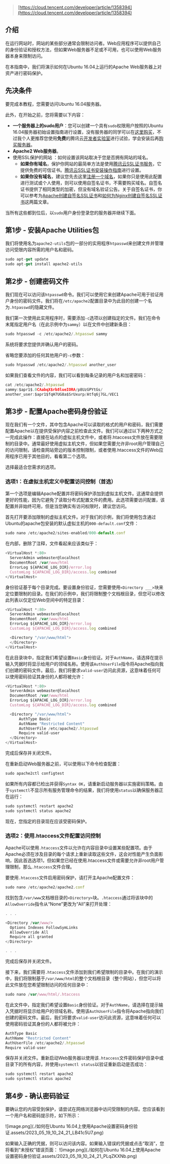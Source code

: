 > [https://cloud.tencent.com/developer/article/1358394](https://cloud.tencent.com/developer/article/1358394)


## **介绍**

在运行网站时，网站的某些部分通常会限制访问者。Web应用程序可以提供自己的身份验证和授权方法，但如果Web服务器不足或不可用，也可以使用Web服务器本身来限制访问。

在本指南中，我们将演示如何在Ubuntu 16.04上运行的Apache Web服务器上对资产进行密码保护。

## **先决条件**

要完成本教程，您需要访问Ubuntu 16.04服务器。

此外，在开始之前，您将需要以下内容：

- **一个服务器上的sudo用户**：您可以创建一个具有`sudo`权限用户按照的Ubuntu 16.04服务器初始设置指南进行设置，没有服务器的同学可以在[这里购买](https://cloud.tencent.com/product/cvm?from=10680)，不过我个人更推荐您使用**免费**的腾讯云[开发者实验室](https://cloud.tencent.com/developer/labs?from=10680)进行试验，学会安装后再[购买服务器](https://cloud.tencent.com/product/cvm?from=10680)。
- **Apache2 Web服务器**。
- 使用SSL保护的网站
：如何设置该网站取决于您是否拥有网站的域名。
   - **如果你有域名**，保护你网站的最简单方法是使用[腾讯云SSL证书服务](https://cloud.tencent.com/product/ssl?from=10680)，它提供免费的可信证书。[腾讯云SSL证书安装操作指南](https://cloud.tencent.com/document/product/400/6814?from=10680)进行设置。
   - **如果你没有域名**，建议您先去这里[注册一个域名](https://dnspod.cloud.tencent.com/)，如果你只是使用此配置进行测试或个人使用，则可以使用自签名证书，不需要购买域名。自签名证书提供了相同类型的加密，但没有域名验证公告。关于自签名证书，你可以参考为[Apache创建自签名SSL证书](https://cloud.tencent.com/developer/article/1165840?from=10680)和[如何为Nginx创建自签名SSL证书](https://cloud.tencent.com/developer/article/1160294?from=10680)这两篇文章。

当所有这些都到位后，以`sudo`用户身份登录您的服务器并继续下面。

## **第1步 - 安装Apache Utilities包**

我们将使用名为`apache2-utils`包的一部分的实用程序`htpasswd`来创建文件并管理访问受限内容所需的用户名和密码。

```javascript
sudo apt-get update
sudo apt-get install apache2-utils
```

## **第2步 - 创建密码文件**

我们现在可以访问该`htpasswd`命令。我们可以使用它来创建Apache可用于验证用户身份的密码文件。我们将在`/etc/apache2`配置目录中为此目的创建一个名为`.htpasswd`的隐藏文件。

我们第一次使用此实用程序时，需要添加`-c`选项以创建指定的文件。我们在命令末尾指定用户名（在此示例中为`sammy`）以在文件中创建新条目：

```javascript
sudo htpasswd -c /etc/apache2/.htpasswd sammy
```

系统将要求您提供并确认用户的密码。

省略您要添加的任何其他用户的`-c`参数：

```javascript
sudo htpasswd /etc/apache2/.htpasswd another_user
```

如果我们查看文件的内容，我们可以看到每条记录的用户名和加密密码：

```javascript
cat /etc/apache2/.htpasswd
sammy:$apr1$.0CAabqX$rb8lueIORA/p8UzGPYtGs/
another_user:$apr1$fqH7UG8a$SrUxurp/Atfq6j7GL/VEC1
```

## **第3步 - 配置Apache密码身份验证**

现在我们有一个文件，其中包含Apache可以读取的格式的用户和密码，我们需要配置Apache以在提供受保护内容之前检查此文件。我们可以通过以下两种方式之一完成此操作：直接在站点的虚拟主机文件中，或者将.htaccess文件放在需要限制的目录中。通常最好使用虚拟主机文件，但如果您需要允许非root用户管理自己的访问限制，请检查网站旁边的版本控制限制，或者使用.htaccess文件的Web应用程序已用于其他目的，看看第二个选项。

选择最适合您需求的选项。

### **选项1：在虚拟主机定义中配置访问控制（首选）**

第一个选项是编辑Apache配置并将密码保护添加到虚拟主机文件。这通常会提供更好的性能，因为它避免了读取分布式配置文件的费用。此选项需要访问配置，该配置并非始终可用，但是当您确实有访问权限时，建议您访问。

首先打开要添加限制的虚拟主机文件。对于我们的示例，我们将使用包含通过Ubuntu的apache包安装的默认虚拟主机的`000-default.conf`文件：

```javascript
sudo nano /etc/apache2/sites-enabled/000-default.conf
```

在内部，删除了注释，文件看起来应该类似于：

```javascript
<VirtualHost *:80>
  ServerAdmin webmaster@localhost
  DocumentRoot /var/www/html
  ErrorLog ${APACHE_LOG_DIR}/error.log
  CustomLog ${APACHE_LOG_DIR}/access.log combined
</VirtualHost>
```

身份验证基于每个目录完成。要设置身份验证，您需要使用`<Directory ___>`块来定位要限制的目录。在我们的示例中，我们将限制整个文档根目录，但您可以修改此列表以仅定位Web空间中的特定目录：

```javascript
<VirtualHost *:80>
  ServerAdmin webmaster@localhost
  DocumentRoot /var/www/html
  ErrorLog ${APACHE_LOG_DIR}/error.log
  CustomLog ${APACHE_LOG_DIR}/access.log combined

  <Directory "/var/www/html">
  </Directory>
</VirtualHost>
```

在此目录块中，指定我们希望设置`Basic`身份验证。对于`AuthName`，请选择在提示输入凭据时将显示给用户的领域名称。使用该`AuthUserFile`指令将Apache指向我们创建的密码文件。最后，我们将要求`valid-user`访问此资源，这意味着任何可以使用密码验证其身份的人都将被允许：

```javascript
<VirtualHost *:80>
  ServerAdmin webmaster@localhost
  DocumentRoot /var/www/html
  ErrorLog ${APACHE_LOG_DIR}/error.log
  CustomLog ${APACHE_LOG_DIR}/access.log combined

  <Directory "/var/www/html">
      AuthType Basic
      AuthName "Restricted Content"
      AuthUserFile /etc/apache2/.htpasswd
      Require valid-user
  </Directory>
</VirtualHost>
```

完成后保存并关闭文件。

在重新启动Web服务器之前，可以使用以下命令检查配置：

```javascript
sudo apache2ctl configtest
```

如果所有内容都已检出并获得`Syntax OK`，请重新启动服务器以实施密码策略。由于`systemctl`不显示所有服务管理命令的结果，我们将使用`status`以确保服务器正在运行：

```javascript
sudo systemctl restart apache2
sudo systemctl status apache2
```

现在，您指定的目录现在应该受密码保护。

### **选项2：使用.htaccess文件配置访问控制**

Apache可以使用`.htaccess`文件以允许在内容目录中设置某些配置项。由于Apache必须在涉及目录的每个请求上重新读取这些文件，这会对性能产生负面影响，因此首选选项1，但如果您已经在使用.htaccess文件或需要允许非root用户管理限制，那么`.htaccess`文件合理。

要使用`.htaccess`文件启用密码保护，请打开主Apache配置文件：

```javascript
sudo nano /etc/apache2/apache2.conf
```

找到包含`/var/www`文档根目录的`<Directory>`块。`.htaccess`通过将该块中的`AllowOverride`指令从“None”更改为“All”来打开处理：

```javascript
. . .

<Directory /var/www/>
  Options Indexes FollowSymLinks
  AllowOverride All
  Require all granted
</Directory>

. . .
```

完成后保存并关闭文件。

接下来，我们需要将`.htaccess`文件添加到我们希望限制的目录中。在我们的演示中，我们将限制基于`/var/www/html`的整个文档根目录（整个网站），但您可以将此文件放在您希望限制访问的任何目录中：

```javascript
sudo nano /var/www/html/.htaccess
```

在此文件中，指定我们希望设置`Basic`身份验证。对于`AuthName`，请选择在提示输入凭据时将显示给用户的领域名称。使用该`AuthUserFile`指令将Apache指向我们创建的密码文件。最后，我们将要求`valid-user`访问此资源，这意味着任何可以使用密码验证其身份的人都将被允许：

```javascript
AuthType Basic
AuthName "Restricted Content"
AuthUserFile /etc/apache2/.htpasswd
Require valid-user
```

保存并关闭文件。重新启动Web服务器以使用该`.htaccess`文件密码保护目录中或目录下的所有内容，并使用`systemctl status`以验证重新启动是否成功：

```javascript
sudo systemctl restart apache2
sudo systemctl status apache2
```

## **第4步 - 确认密码验证**

要确认您的内容受到保护，请尝试在网络浏览器中访问受限制的内容。您应该看到一个用户名和密码提示符，如下所示：

![image.png](./如何在Ubuntu 16.04上使用Apache设置密码身份验证.assets/2023_05_19_10_24_21_LB41c5U7.png)

如果输入正确的凭据，则可以访问该内容。如果输入错误的凭据或点击“取消”，您将看到“未授权”错误页面：
![image.png](./如何在Ubuntu 16.04上使用Apache设置密码身份验证.assets/2023_05_19_10_24_21_PLqZKXNb.png)

